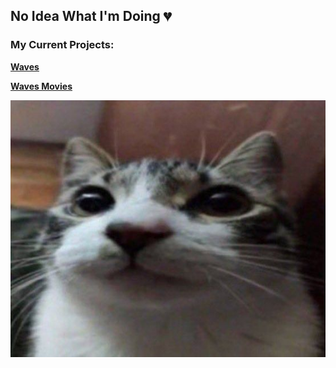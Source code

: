 ## No Idea What I'm Doing 💔  

### My Current Projects:

**[Waves](https://github.com/xojw/waves)**  

**[Waves Movies](https://github.com/xojw/waves-movies)**  

<p align="left">
  <img src="./cat.jpg" alt="cool cat">
</p>
